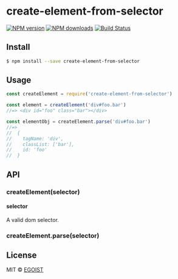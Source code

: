 # create-element-from-selector

[![NPM version](https://img.shields.io/npm/v/create-element-from-selector.svg)](https://npmjs.com/package/create-element-from-selector) [![NPM downloads](https://img.shields.io/npm/dm/create-element-from-selector.svg)](https://npmjs.com/package/create-element-from-selector) [![Build Status](https://img.shields.io/circleci/project/egoist/create-element-from-selector/master.svg)](https://circleci.com/gh/egoist/create-element-from-selector)

## Install

```bash
$ npm install --save create-element-from-selector
```

## Usage

```js
const createElement = require('create-element-from-selector')

const element = createElement('div#foo.bar')
//=> <div id="foo" class="bar"></div>

const elementObj = createElement.parse('div#foo.bar')
//=>
//  {
//    tagName: 'div',
//    classList: ['bar'],
//    id: 'foo'
//  }
```

## API

### createElement(selector)

#### selector

A valid dom selector.

### createElement.parse(selector)

## License

MIT © [EGOIST](https://github.com/egoist)
